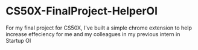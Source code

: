 # CS50X-FinalProject-HelperOI
 For my final project for CS50X, I've built a simple chrome extension to help increase effeciency for me and my colleagues in my previous intern in Startup OI
